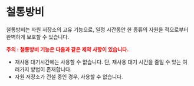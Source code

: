 # 철통방비

 철통방비는 자원 저장소의 고유 기능으로, 일정 시간동안 한 종류의 자원을 적으로부터 완벽하게 보호할 수 있습니다.

<font color="red">**주의 : 철통방비 기능은 다음과 같은 제약 사항이 있습니다.**</font>

- 재사용 대기시간에는 사용할 수 없습니다. 단, 재사용 대기 시간을 줄일 수 있는 여러가지 방법이 존재합니다.
- 자원 저장소가 건설 중인 경우, 사용할 수 없습니다.

